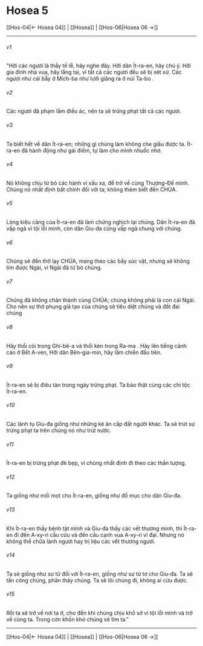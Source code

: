 # Hosea 5

[[Hos-04|← Hosea 04]] | [[Hosea]] | [[Hos-06|Hosea 06 →]]
***



###### v1 
"Hỡi các ngươi là thầy tế lễ, hãy nghe đây. Hỡi dân Ít-ra-en, hãy chú ý. Hỡi gia đình nhà vua, hãy lắng tai, vì tất cả các ngươi đều sẽ bị xét xử. Các ngươi như cái bẫy ở Mích-ba như lưới giăng ra ở núi Ta-bo . 

###### v2 
Các ngươi đã phạm lắm điều ác, nên ta sẽ trừng phạt tất cả các ngươi. 

###### v3 
Ta biết hết về dân Ít-ra-en; những gì chúng làm không che giấu được ta. Ít-ra-en đã hành động như gái điếm, tự làm cho mình nhuốc nhơ. 

###### v4 
Nó không chịu từ bỏ các hành vi xấu xa, để trở về cùng Thượng-Đế mình. Chúng nó nhất định bất chính đối với ta; không thèm biết đến CHÚA. 

###### v5 
Lòng kiêu căng của Ít-ra-en đã làm chứng nghịch lại chúng. Dân Ít-ra-en đã vấp ngã vì tội lỗi mình, còn dân Giu-đa cũng vấp ngã chung với chúng. 

###### v6 
Chúng sẽ đến thờ lạy CHÚA, mang theo các bầy súc vật, nhưng sẽ không tìm được Ngài, vì Ngài đã từ bỏ chúng. 

###### v7 
Chúng đã không chân thành cùng CHÚA; chúng không phải là con cái Ngài. Cho nên sự thờ phụng giả tạo của chúng sẽ tiêu diệt chúng và đất đai chúng 

###### v8 
Hãy thổi còi trong Ghi-bê-a và thổi kèn trong Ra-ma . Hãy lên tiếng cảnh cáo ở Bết A-ven, Hỡi dân Bên-gia-min, hãy lâm chiến đầu tiên. 

###### v9 
Ít-ra-en sẽ bị điêu tàn trong ngày trừng phạt. Ta bảo thật cùng các chi tộc Ít-ra-en. 

###### v10 
Các lãnh tụ Giu-đa giống như những kẻ ăn cắp đất người khác. Ta sẽ trút sự trừng phạt ta trên chúng nó như trút nước. 

###### v11 
Ít-ra-en bị trừng phạt đè bẹp, vì chúng nhất định đi theo các thần tượng. 

###### v12 
Ta giống như mối mọt cho Ít-ra-en, giống như đồ mục cho dân Giu-đa. 

###### v13 
Khi Ít-ra-en thấy bệnh tật mình và Giu-đa thấy các vết thương mình, thì Ít-ra-en đi đến A-xy-ri cầu cứu và đến cầu cạnh vua A-xy-ri vĩ đại. Nhưng nó không thể chữa lành ngươi hay trị liệu các vết thương ngươi. 

###### v14 
Ta sẽ giống như sư tử đối với Ít-ra-en, giống như sư tử tơ cho Giu-đa. Ta sẽ tấn công chúng, phân thây chúng. Ta sẽ lôi chúng đi, không ai cứu được. 

###### v15 
Rồi ta sẽ trở về nơi ta ở, cho đến khi chúng chịu khổ sở vì tội lỗi mình và trở về cùng ta. Trong cơn khốn khó chúng sẽ tìm ta."

***
[[Hos-04|← Hosea 04]] | [[Hosea]] | [[Hos-06|Hosea 06 →]]
